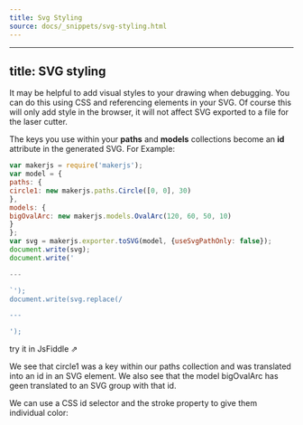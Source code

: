 ```yaml
---
title: Svg Styling
source: docs/_snippets/svg-styling.html
---
```


---
title: SVG styling
---

It may be helpful to add visual styles to your drawing when debugging.
You can do this using CSS and referencing elements in your SVG.
Of course this will only add style in the browser,
it will not affect SVG exported to a file for the laser cutter.

The keys you use within your **paths** and **models** collections become an **id** attribute
in the generated SVG. For Example:

```javascript
var makerjs = require('makerjs');
var model = {
paths: {
circle1: new makerjs.paths.Circle([0, 0], 30)
},
models: {
bigOvalArc: new makerjs.models.OvalArc(120, 60, 50, 10)
}
};
var svg = makerjs.exporter.toSVG(model, {useSvgPathOnly: false});
document.write(svg);
document.write('

---

`');
document.write(svg.replace(/

---

');
```
try it in JsFiddle ⇗


We see that circle1 was a key within our paths collection and was translated into an id
in an SVG element. We also see that the model bigOvalArc has geen translated to an SVG group with that id.

We can use a CSS id selector and the stroke property to give them individual color:

```html

````
